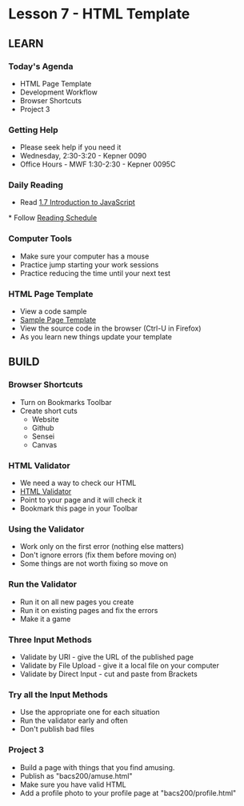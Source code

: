 # Lesson 7 - HTML Template


## LEARN

### Today's Agenda
* HTML Page Template
* Development Workflow
* Browser Shortcuts
* Project 3


### Getting Help
* Please seek help if you need it
* Wednesday, 2:30-3:20 - Kepner 0090
* Office Hours - MWF 1:30-2:30 - Kepner 0095C


### Daily Reading

* Read <a target="_blank" 
href="https://learn.zybooks.com/zybook/UNCOBACS200SeamanFall2021/chapter/1/section/7">
1.7 Introduction to JavaScript
</a>
* Follow <a target="_blank" href="/course/bacs200/docs/ZybooksReading">Reading Schedule</a>


### Computer Tools
* Make sure your computer has a mouse 
* Practice jump starting your work sessions
* Practice reducing the time until your next test


### HTML Page Template
* View a code sample
* [Sample Page Template](https://mark-seaman.github.io/bacs200/week3/template.html)
* View the source code in the browser (Ctrl-U in Firefox)
* As you learn new things update your template



## BUILD

### Browser Shortcuts
* Turn on Bookmarks Toolbar
* Create short cuts
    * Website
    * Github
    * Sensei
    * Canvas


### HTML Validator
* We need a way to check our HTML 
* [HTML Validator](https://validator.w3.org/)
* Point to your page and it will check it
* Bookmark this page in your Toolbar


### Using the Validator
* Work only on the first error (nothing else matters)
* Don't ignore errors (fix them before moving on)
* Some things are not worth fixing so move on


### Run the Validator 
* Run it on all new pages you create
* Run it on existing pages and fix the errors
* Make it a game


### Three Input Methods
* Validate by URI - give the URL of the published page
* Validate by File Upload - give it a local file on your computer
* Validate by Direct Input - cut and paste from Brackets


### Try all the Input Methods
* Use the appropriate one for each situation
* Run the validator early and often
* Don't publish bad files


### Project 3
* Build a page with things that you find amusing.
* Publish as "bacs200/amuse.html"
* Make sure you have valid HTML
* Add a profile photo to your profile page at "bacs200/profile.html"

